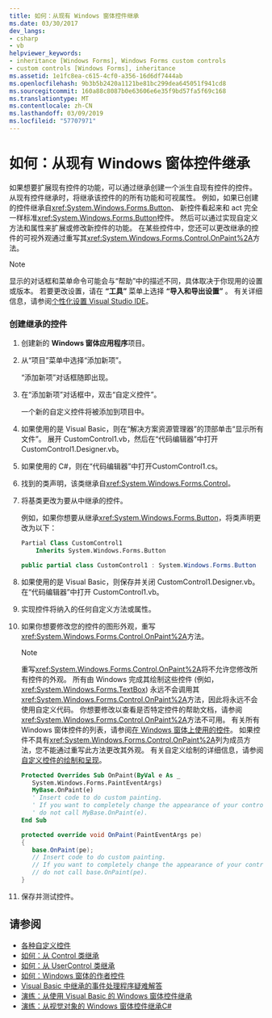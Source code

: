 ```yaml
---
title: 如何：从现有 Windows 窗体控件继承
ms.date: 03/30/2017
dev_langs:
- csharp
- vb
helpviewer_keywords:
- inheritance [Windows Forms], Windows Forms custom controls
- custom controls [Windows Forms], inheritance
ms.assetid: 1e1fc8ea-c615-4cf0-a356-16d6df7444ab
ms.openlocfilehash: 9b3b5b2420a1121be81bc299dea645051f941cd8
ms.sourcegitcommit: 160a88c8087b0e63606e6e35f9bd57fa5f69c168
ms.translationtype: MT
ms.contentlocale: zh-CN
ms.lasthandoff: 03/09/2019
ms.locfileid: "57707971"
---
```

# <a name="how-to-inherit-from-existing-windows-forms-controls"></a>如何：从现有 Windows 窗体控件继承
如果想要扩展现有控件的功能，可以通过继承创建一个派生自现有控件的控件。 从现有控件继承时，将继承该控件的的所有功能和可视属性。 例如，如果已创建的控件继承自<xref:System.Windows.Forms.Button>、 新控件看起来和 act 完全一样标准<xref:System.Windows.Forms.Button>控件。 然后可以通过实现自定义方法和属性来扩展或修改新控件的功能。 在某些控件中，您还可以更改继承的控件的可视外观通过重写其<xref:System.Windows.Forms.Control.OnPaint%2A>方法。  
  
> [!NOTE]
>  显示的对话框和菜单命令可能会与“帮助”中的描述不同，具体取决于你现用的设置或版本。 若要更改设置，请在 **“工具”** 菜单上选择 **“导入和导出设置”** 。 有关详细信息，请参阅[个性化设置 Visual Studio IDE](/visualstudio/ide/personalizing-the-visual-studio-ide)。  
  
### <a name="to-create-an-inherited-control"></a>创建继承的控件  
  
1.  创建新的 **Windows 窗体应用程序**项目。  
  
2.  从“项目”菜单中选择“添加新项”。  
  
     “添加新项”对话框随即出现。  
  
3.  在“添加新项”对话框中，双击“自定义控件”。  
  
     一个新的自定义控件将被添加到项目中。  
  
4.  如果使用的是 Visual Basic，则在“解决方案资源管理器”的顶部单击“显示所有文件”。 展开 CustomControl1.vb，然后在“代码编辑器”中打开 CustomControl1.Designer.vb。  
  
5.  如果使用的 C#，则在“代码编辑器”中打开CustomControl1.cs。  
  
6.  找到的类声明，该类继承自<xref:System.Windows.Forms.Control>。  
  
7.  将基类更改为要从中继承的控件。  
  
     例如，如果你想要从继承<xref:System.Windows.Forms.Button>，将类声明更改为以下：  
  
    ```vb  
    Partial Class CustomControl1  
        Inherits System.Windows.Forms.Button  
    ```  
  
    ```csharp  
    public partial class CustomControl1 : System.Windows.Forms.Button  
    ```  
  
8.  如果使用的是 Visual Basic，则保存并关闭 CustomControl1.Designer.vb。 在“代码编辑器”中打开 CustomControl1.vb。  
  
9. 实现控件将纳入的任何自定义方法或属性。  
  
10. 如果你想要修改您的控件的图形外观，重写<xref:System.Windows.Forms.Control.OnPaint%2A>方法。  
  
    > [!NOTE]
    >  重写<xref:System.Windows.Forms.Control.OnPaint%2A>将不允许您修改所有控件的外观。 所有由 Windows 完成其绘制这些控件 (例如， <xref:System.Windows.Forms.TextBox>) 永远不会调用其<xref:System.Windows.Forms.Control.OnPaint%2A>方法，因此将永远不会使用自定义代码。 你想要修改以查看是否特定控件的帮助文档，请参阅<xref:System.Windows.Forms.Control.OnPaint%2A>方法不可用。 有关所有 Windows 窗体控件的列表，请参阅[在 Windows 窗体上使用的控件](controls-to-use-on-windows-forms.md)。 如果控件不具有<xref:System.Windows.Forms.Control.OnPaint%2A>列为成员方法，您不能通过重写此方法更改其外观。 有关自定义绘制的详细信息，请参阅[自定义控件的绘制和呈现](custom-control-painting-and-rendering.md)。  
  
    ```vb  
    Protected Overrides Sub OnPaint(ByVal e As _  
       System.Windows.Forms.PaintEventArgs)  
       MyBase.OnPaint(e)  
       ' Insert code to do custom painting.   
       ' If you want to completely change the appearance of your control,  
       ' do not call MyBase.OnPaint(e).  
    End Sub  
    ```  
  
    ```csharp  
    protected override void OnPaint(PaintEventArgs pe)  
    {  
       base.OnPaint(pe);  
       // Insert code to do custom painting.  
       // If you want to completely change the appearance of your control,  
       // do not call base.OnPaint(pe).  
    }  
    ```  
  
11. 保存并测试控件。  
  
## <a name="see-also"></a>请参阅
- [各种自定义控件](varieties-of-custom-controls.md)
- [如何：从 Control 类继承](how-to-inherit-from-the-control-class.md)
- [如何：从 UserControl 类继承](how-to-inherit-from-the-usercontrol-class.md)
- [如何：Windows 窗体的作者控件](how-to-author-controls-for-windows-forms.md)
- [Visual Basic 中继承的事件处理程序疑难解答](~/docs/visual-basic/programming-guide/language-features/events/troubleshooting-inherited-event-handlers.md)
- [演练：从使用 Visual Basic 的 Windows 窗体控件继承](walkthrough-inheriting-from-a-windows-forms-control-with-visual-basic.md)
- [演练：从视觉对象的 Windows 窗体控件继承C#](walkthrough-inheriting-from-a-windows-forms-control-with-visual-csharp.md)
